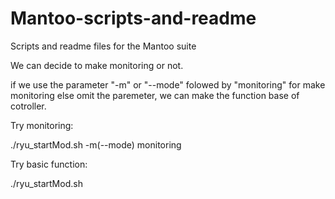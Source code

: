 # Mantoo-scripts-and-readme
Scripts and readme files for the Mantoo suite

We can decide to make monitoring or not.

if  we use the parameter "-m" or "--mode" folowed by "monitoring"
for make monitoring else omit the paremeter,
 we can make the function base of cotroller.

Try monitoring: 

./ryu_startMod.sh -m(--mode) monitoring

Try basic function:

./ryu_startMod.sh
